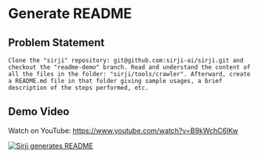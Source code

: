 # Generate README

## Problem Statement

```
Clone the "sirji" repository: git@github.com:sirji-ai/sirji.git and checkout the "readme-demo" branch. Read and understand the content of all the files in the folder: "sirji/tools/crawler". Afterward, create a README.md file in that folder giving sample usages, a brief description of the steps performed, etc.
```

## Demo Video

Watch on YouTube: https://www.youtube.com/watch?v=B9kWchC6lKw

[![Sirji generates README](https://github.com/sirji-ai/sirji/assets/7627517/9fa49bee-8488-403d-a8b2-54c5aff05628)](https://www.youtube.com/watch?v=B9kWchC6lKw)
